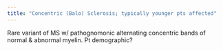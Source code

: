 ```yaml
---
title: "Concentric (Balo) Sclerosis; typically younger pts affected"
---
```

Rare variant of MS w/ pathognomonic alternating concentric bands of normal &amp; abnormal myelin. Pt demographic?

